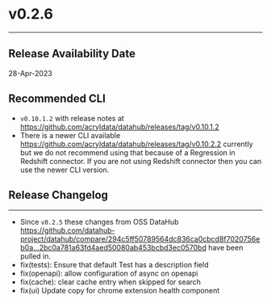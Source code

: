 # v0.2.6

---

## Release Availability Date

28-Apr-2023

## Recommended CLI

- `v0.10.1.2` with release notes at https://github.com/acryldata/datahub/releases/tag/v0.10.1.2
- There is a newer CLI available https://github.com/acryldata/datahub/releases/tag/v0.10.2.2 currently but we do not recommend using that because of a Regression in Redshift connector. If you are not using Redshift connector then you can use the newer CLI version.

## Release Changelog

---

- Since `v0.2.5` these changes from OSS DataHub https://github.com/datahub-project/datahub/compare/294c5ff50789564dc836ca0cbcd8f7020756eb0a...2bc0a781a63fd4aed50080ab453bcbd3ec0570bd have been pulled in.
- fix(tests): Ensure that default Test has a description field
- fix(openapi): allow configuration of async on openapi
- fix(cache): clear cache entry when skipped for search
- fix(ui) Update copy for chrome extension health component
